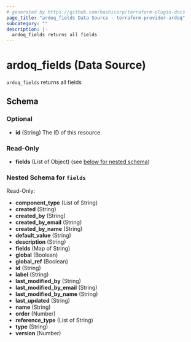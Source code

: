 ```yaml
---
# generated by https://github.com/hashicorp/terraform-plugin-docs
page_title: "ardoq_fields Data Source - terraform-provider-ardoq"
subcategory: ""
description: |-
  ardoq_fields returns all fields
---
```


# ardoq_fields (Data Source)

`ardoq_fields` returns all fields



<!-- schema generated by tfplugindocs -->
## Schema

### Optional

- **id** (String) The ID of this resource.

### Read-Only

- **fields** (List of Object) (see [below for nested schema](#nestedatt--fields))

<a id="nestedatt--fields"></a>
### Nested Schema for `fields`

Read-Only:

- **component_type** (List of String)
- **created** (String)
- **created_by** (String)
- **created_by_email** (String)
- **created_by_name** (String)
- **default_value** (String)
- **description** (String)
- **fields** (Map of String)
- **global** (Boolean)
- **global_ref** (Boolean)
- **id** (String)
- **label** (String)
- **last_modified_by** (String)
- **last_modified_by_email** (String)
- **last_modified_by_name** (String)
- **last_updated** (String)
- **name** (String)
- **order** (Number)
- **reference_type** (List of String)
- **type** (String)
- **version** (Number)


